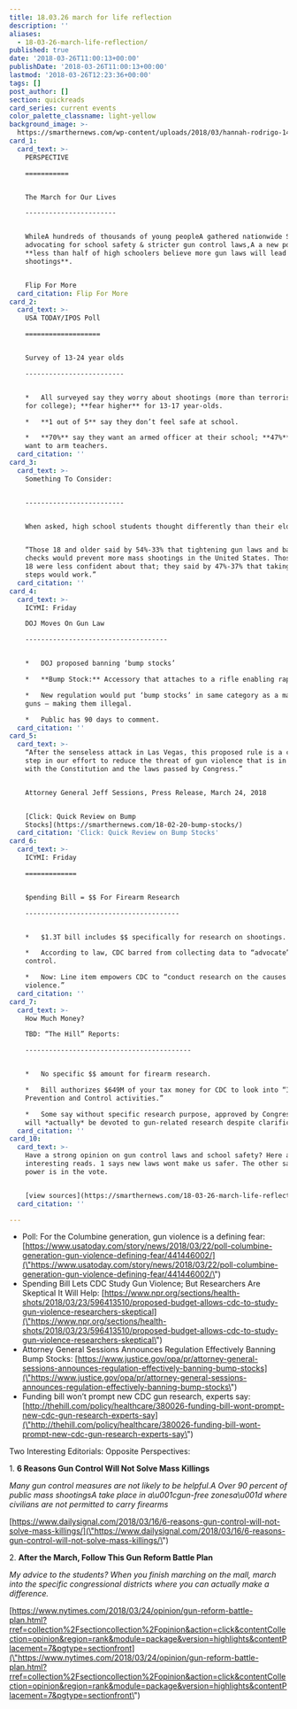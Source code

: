 ```yaml
---
title: 18.03.26 march for life reflection
description: ''
aliases:
  - 18-03-26-march-life-reflection/
published: true
date: '2018-03-26T11:00:13+00:00'
publishDate: '2018-03-26T11:00:13+00:00'
lastmod: '2018-03-26T12:23:36+00:00'
tags: []
post_author: []
section: quickreads
card_series: current events
color_palette_classname: light-yellow
background_image: >-
  https://smarthernews.com/wp-content/uploads/2018/03/hannah-rodrigo-14680-unsplash-scaled.jpg
card_1:
  card_text: >-
    PERSPECTIVE

    ===========


    The March for Our Lives

    -----------------------


    WhileA hundreds of thousands of young peopleA gathered nationwide Saturday
    advocating for school safety & stricter gun control laws,A a new poll shows
    **less than half of high schoolers believe more gun laws will lead to less
    shootings**.


    Flip For More
  card_citation: Flip For More
card_2:
  card_text: >-
    USA TODAY/IPOS Poll

    ===================


    Survey of 13-24 year olds

    -------------------------


    *   All surveyed say they worry about shootings (more than terrorism & $$
    for college); **fear higher** for 13-17 year-olds.

    *   **1 out of 5** say they don’t feel safe at school.

    *   **70%** say they want an armed officer at their school; **47%** did NOT
    want to arm teachers.
  card_citation: ''
card_3:
  card_text: >-
    Something To Consider:  


    -------------------------


    When asked, high school students thought differently than their elders.


    “Those 18 and older said by 54%-33% that tightening gun laws and background
    checks would prevent more mass shootings in the United States. Those under
    18 were less confident about that; they said by 47%-37% that taking those
    steps would work.”
  card_citation: ''
card_4:
  card_text: >-
    ICYMI: Friday  

    DOJ Moves On Gun Law

    ------------------------------------


    *   DOJ proposed banning ‘bump stocks’

    *   **Bump Stock:** Accessory that attaches to a rifle enabling rapid fire.

    *   New regulation would put ‘bump stocks’ in same category as a machine
    guns – making them illegal.

    *   Public has 90 days to comment.
  card_citation: ''
card_5:
  card_text: >-
    “After the senseless attack in Las Vegas, this proposed rule is a critical
    step in our effort to reduce the threat of gun violence that is in keeping
    with the Constitution and the laws passed by Congress.”


    Attorney General Jeff Sessions, Press Release, March 24, 2018


    [Click: Quick Review on Bump
    Stocks](https://smarthernews.com/18-02-20-bump-stocks/)
  card_citation: 'Click: Quick Review on Bump Stocks'
card_6:
  card_text: >-
    ICYMI: Friday

    =============


    $pending Bill = $$ For Firearm Research

    ---------------------------------------


    *   $1.3T bill includes $$ specifically for research on shootings.

    *   According to law, CDC barred from collecting data to “advocate” for gun
    control.

    *   Now: Line item empowers CDC to “conduct research on the causes of gun
    violence.”
  card_citation: ''
card_7:
  card_text: >-
    How Much Money?  

    TBD: “The Hill” Reports:

    ------------------------------------------


    *   No specific $$ amount for firearm research.

    *   Bill authorizes $649M of your tax money for CDC to look into “Injury
    Prevention and Control activities.”

    *   Some say without specific research purpose, approved by Congress, no $$
    will *actually* be devoted to gun-related research despite clarification.
  card_citation: ''
card_10:
  card_text: >-
    Have a strong opinion on gun control laws and school safety? Here are 2
    interesting reads. 1 says new laws wont make us safer. The other says the
    power is in the vote.


    [view sources](https://smarthernews.com/18-03-26-march-life-reflection/)
  card_citation: ''

---
```

*   Poll: For the Columbine generation, gun violence is a defining fear: [https://www.usatoday.com/story/news/2018/03/22/poll-columbine-generation-gun-violence-defining-fear/441446002/](\"https://www.usatoday.com/story/news/2018/03/22/poll-columbine-generation-gun-violence-defining-fear/441446002/\")
*   Spending Bill Lets CDC Study Gun Violence; But Researchers Are Skeptical It Will Help: [https://www.npr.org/sections/health-shots/2018/03/23/596413510/proposed-budget-allows-cdc-to-study-gun-violence-researchers-skeptical](\"https://www.npr.org/sections/health-shots/2018/03/23/596413510/proposed-budget-allows-cdc-to-study-gun-violence-researchers-skeptical\")
*   Attorney General Sessions Announces Regulation Effectively Banning Bump Stocks: [https://www.justice.gov/opa/pr/attorney-general-sessions-announces-regulation-effectively-banning-bump-stocks](\"https://www.justice.gov/opa/pr/attorney-general-sessions-announces-regulation-effectively-banning-bump-stocks\")
*   Funding bill won’t prompt new CDC gun research, experts say: [http://thehill.com/policy/healthcare/380026-funding-bill-wont-prompt-new-cdc-gun-research-experts-say](\"http://thehill.com/policy/healthcare/380026-funding-bill-wont-prompt-new-cdc-gun-research-experts-say\")

Two Interesting Editorials: Opposite Perspectives:

1\. **6 Reasons Gun Control Will Not Solve Mass Killings**

_Many gun control measures are not likely to be helpful.A Over 90 percent of public mass shootingsA take place in a\\u001cgun-free zonesa\\u001d where civilians are not permitted to carry firearms_

[https://www.dailysignal.com/2018/03/16/6-reasons-gun-control-will-not-solve-mass-killings/](\"https://www.dailysignal.com/2018/03/16/6-reasons-gun-control-will-not-solve-mass-killings/\")

2\. **After the March, Follow This Gun Reform Battle Plan**

_My advice to the students? When you finish marching on the mall, march into the specific congressional districts where you can actually make a difference._

[https://www.nytimes.com/2018/03/24/opinion/gun-reform-battle-plan.html?rref=collection%2Fsectioncollection%2Fopinion&action=click&contentCollection=opinion&region=rank&module=package&version=highlights&contentPlacement=7&pgtype=sectionfront](\"https://www.nytimes.com/2018/03/24/opinion/gun-reform-battle-plan.html?rref=collection%2Fsectioncollection%2Fopinion&action=click&contentCollection=opinion&region=rank&module=package&version=highlights&contentPlacement=7&pgtype=sectionfront\")